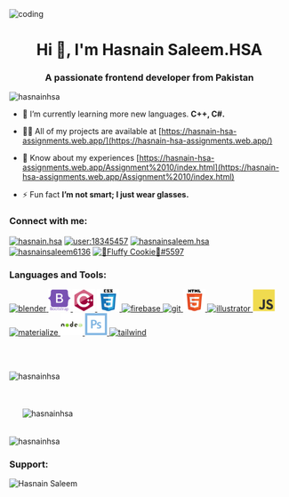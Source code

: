 <img alt="coding" src="https://user-images.githubusercontent.com/99191648/156210013-82f64ca4-3fd8-42f8-ade3-6863a488673a.png" width="1100px" height="100px"> 
<h1 align="center">Hi 👋, I'm Hasnain Saleem.HSA</h1>
<h3 align="center">A passionate frontend developer from Pakistan</h3>


<p align="left"> <img align="rigth" src="https://komarev.com/ghpvc/?username=hasnainhsa&label=Profile%20views&color=0e75b6&style=flat" alt="hasnainhsa" /> </p>

- 🌱 I’m currently learning more new languages. **C++, C#.**

- 👨‍💻 All of my projects are available at [https://hasnain-hsa-assignments.web.app/](https://hasnain-hsa-assignments.web.app/)

- 📄 Know about my experiences [https://hasnain-hsa-assignments.web.app/Assignment%2010/index.html](https://hasnain-hsa-assignments.web.app/Assignment%2010/index.html)

- ⚡ Fun fact **I’m not smart; I just wear glasses.**

<h3 align="left">Connect with me:</h3>
<p align="left">
<a href="https://twitter.com/Hasnain76006825" target="blank"><img align="center" src="https://raw.githubusercontent.com/rahuldkjain/github-profile-readme-generator/master/src/images/icons/Social/twitter.svg" alt="hasnain.hsa" height="30" width="40" /></a>
<a href="https://stackoverflow.com/users/user:18345457" target="blank"><img align="center" src="https://raw.githubusercontent.com/rahuldkjain/github-profile-readme-generator/master/src/images/icons/Social/stack-overflow.svg" alt="user:18345457" height="30" width="40" /></a>
<a href="https://codesandbox.com/hasnainsaleem.hsa" target="blank"><img align="center" src="https://raw.githubusercontent.com/rahuldkjain/github-profile-readme-generator/master/src/images/icons/Social/codesandbox.svg" alt="hasnainsaleem.hsa" height="30" width="40" /></a>
<a href="https://instagram.com/hasnainsaleem6136" target="blank"><img align="center" src="https://raw.githubusercontent.com/rahuldkjain/github-profile-readme-generator/master/src/images/icons/Social/instagram.svg" alt="hasnainsaleem6136" height="30" width="40" /></a>
<a href="https://discord.gg/🍪Fluffy Cookie🍪#5597" target="blank"><img align="center" src="https://raw.githubusercontent.com/rahuldkjain/github-profile-readme-generator/master/src/images/icons/Social/discord.svg" alt="🍪Fluffy Cookie🍪#5597" height="30" width="40" /></a>
</p>

<h3 align="left">Languages and Tools:</h3>
<p align="left"> <a href="https://www.blender.org/" target="_blank" rel="noreferrer"> <img src="https://download.blender.org/branding/community/blender_community_badge_white.svg" alt="blender" width="40" height="40"/> </a> <a href="https://getbootstrap.com" target="_blank" rel="noreferrer"> <img src="https://raw.githubusercontent.com/devicons/devicon/master/icons/bootstrap/bootstrap-plain-wordmark.svg" alt="bootstrap" width="40" height="40"/> </a> <a href="https://www.w3schools.com/cpp/" target="_blank" rel="noreferrer"> <img src="https://raw.githubusercontent.com/devicons/devicon/master/icons/cplusplus/cplusplus-original.svg" alt="cplusplus" width="40" height="40"/> </a> <a href="https://www.w3schools.com/css/" target="_blank" rel="noreferrer"> <img src="https://raw.githubusercontent.com/devicons/devicon/master/icons/css3/css3-original-wordmark.svg" alt="css3" width="40" height="40"/> </a> <a href="https://firebase.google.com/" target="_blank" rel="noreferrer"> <img src="https://www.vectorlogo.zone/logos/firebase/firebase-icon.svg" alt="firebase" width="40" height="40"/> </a> <a href="https://git-scm.com/" target="_blank" rel="noreferrer"> <img src="https://www.vectorlogo.zone/logos/git-scm/git-scm-icon.svg" alt="git" width="40" height="40"/> </a> <a href="https://www.w3.org/html/" target="_blank" rel="noreferrer"> <img src="https://raw.githubusercontent.com/devicons/devicon/master/icons/html5/html5-original-wordmark.svg" alt="html5" width="40" height="40"/> </a> <a href="https://www.adobe.com/in/products/illustrator.html" target="_blank" rel="noreferrer"> <img src="https://www.vectorlogo.zone/logos/adobe_illustrator/adobe_illustrator-icon.svg" alt="illustrator" width="40" height="40"/> </a> <a href="https://developer.mozilla.org/en-US/docs/Web/JavaScript" target="_blank" rel="noreferrer"> <img src="https://raw.githubusercontent.com/devicons/devicon/master/icons/javascript/javascript-original.svg" alt="javascript" width="40" height="40"/> </a> <a href="https://materializecss.com/" target="_blank" rel="noreferrer"> <img src="https://raw.githubusercontent.com/prplx/svg-logos/5585531d45d294869c4eaab4d7cf2e9c167710a9/svg/materialize.svg" alt="materialize" width="40" height="40"/> </a> <a href="https://nodejs.org" target="_blank" rel="noreferrer"> <img src="https://raw.githubusercontent.com/devicons/devicon/master/icons/nodejs/nodejs-original-wordmark.svg" alt="nodejs" width="40" height="40"/> </a> <a href="https://www.photoshop.com/en" target="_blank" rel="noreferrer"> <img src="https://raw.githubusercontent.com/devicons/devicon/master/icons/photoshop/photoshop-line.svg" alt="photoshop" width="40" height="40"/> </a> <a href="https://tailwindcss.com/" target="_blank" rel="noreferrer"> <img src="https://www.vectorlogo.zone/logos/tailwindcss/tailwindcss-icon.svg" alt="tailwind" width="40" height="40"/> </a> </p>
<br><br>


<p><img align="left" src="https://github-readme-stats.vercel.app/api/top-langs?username=hasnainhsa&show_icons=true&locale=en&layout=compact" alt="hasnainhsa" /><br><br><br>

&nbsp;&nbsp;&nbsp;&nbsp;&nbsp;&nbsp;<img align="center" src="https://github-readme-stats.vercel.app/api?username=hasnainhsa&show_icons=true&locale=en" alt="hasnainhsa" /><br><br>

<img align="center" src="https://github-readme-streak-stats.herokuapp.com/?user=hasnainhsa&" alt="hasnainhsa" /></p>


<h3 align="left">Support:</h3>
<p><a href="https://www.buymeacoffee.com/Hasnain Saleem"> <img align="left" src="https://cdn.buymeacoffee.com/buttons/v2/default-yellow.png" height="50" width="210" alt="Hasnain Saleem" /></a></p><br><br><br><br>
